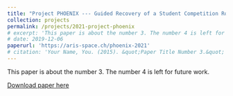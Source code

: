 ```yaml
---
title: "Project PHOENIX --- Guided Recovery of a Student Competition Rocket"
collection: projects
permalink: /projects/2021-project-phoenix
# excerpt: 'This paper is about the number 3. The number 4 is left for future work.'
# date: 2019-12-06
paperurl: 'https://aris-space.ch/phoenix-2021'
# citation: 'Your Name, You. (2015). &quot;Paper Title Number 3.&quot; <i>Journal 1</i>. 1(3).'
---
```

This paper is about the number 3. The number 4 is left for future work.

[Download paper here](http://academicpages.github.io/files/paper3.pdf)
